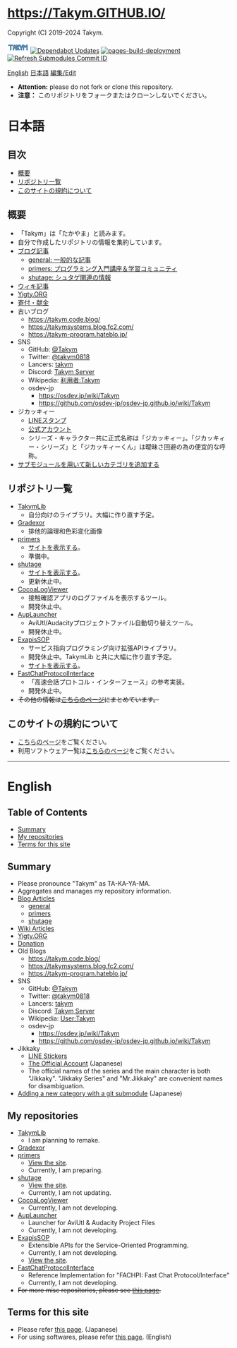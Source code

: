 # <https://Takym.GITHUB.IO/>
Copyright (C) 2019-2024 Takym.

[![Takym](./assets/images/TakymLogo.png)](./assets/images/TakymLogo.png)
[![Dependabot Updates](https://github.com/Takym/takym.github.io/actions/workflows/dependabot/dependabot-updates/badge.svg)](https://github.com/Takym/takym.github.io/actions/workflows/dependabot/dependabot-updates)
[![pages-build-deployment](https://github.com/Takym/takym.github.io/actions/workflows/pages/pages-build-deployment/badge.svg)](https://github.com/Takym/takym.github.io/actions/workflows/pages/pages-build-deployment)
[![Refresh Submodules Commit ID](https://github.com/Takym/takym.github.io/actions/workflows/RefreshSubmodulesCommitID.yml/badge.svg)](https://github.com/Takym/takym.github.io/actions/workflows/RefreshSubmodulesCommitID.yml)

[English](#en)
[日本語](#ja)
[編集/Edit](https://github.com/Takym/takym.github.io/)

* **Attention:** please do not fork or clone this repository.
* **注意：** このリポジトリをフォークまたはクローンしないでください。

<div id="ghsp"></div>

# 日本語 <a id="ja"></a>
## 目次
* [概要](#ja_summary)
* [リポジトリ一覧](#ja_repos)
* [このサイトの規約について](#ja_terms)

## 概要 <a id="ja_summary"></a>
* 「Takym」は「たかやま」と読みます。
* 自分で作成したリポジトリの情報を集約しています。
* [ブログ記事](https://takym.github.io/blog/tags.html)
	* [general: 一般的な記事](https://takym.github.io/blog/general)
	* [primers: プログラミング入門講座＆学習コミュニティ](https://takym.github.io/blog/primers)
	* [shutage: シュタゲ関連の情報](https://takym.github.io/blog/shutage)
* [ウィキ記事](https://takym.github.io/wiki/README.html)
* [Yigty.ORG](https://github.com/YigtyORG/Yigty.ORG)
* [寄付・献金](https://github.com/YigtyORG/Yigty.ORG/blob/tentatives/2020/DONATION.md)
* 古いブログ
	* <https://takym.code.blog/>
	* <https://takymsystems.blog.fc2.com/>
	* <https://takym-program.hateblo.jp/>
* SNS
	* GitHub: [@Takym](https://github.com/Takym)
	* Twitter: [@takym0818](https://twitter.com/takym0818)
	* Lancers: [takym](https://www.lancers.jp/profile/takym)
	* Discord: [Takym Server](https://discord.gg/ph9sQdY2NA)
	* Wikipedia: [利用者:Takym](https://ja.wikipedia.org/wiki/利用者:Takym)
	* osdev-jp
		* <https://osdev.jp/wiki/Takym>
		* <https://github.com/osdev-jp/osdev-jp.github.io/wiki/Takym>
* ジカッキィー
	* [LINEスタンプ](https://line.me/S/shop/sticker/author/197955/new?lang=ja&utm_source=gnsh_staut)
	* [公式アカウント](https://lin.ee/5sJ1DQ9)
	* シリーズ・キャラクター共に正式名称は「ジカッキィー」。「ジカッキィー・シリーズ」と「ジカッキィーくん」は曖昧さ回避の為の便宜的な呼称。
* [サブモジュールを用いて新しいカテゴリを追加する](./add_new_cat.html)

## リポジトリ一覧 <a id="ja_repos"></a>
* [TakymLib](https://github.com/YigtyORG/TakymLib)
	* 自分向けのライブラリ。大幅に作り直す予定。
* [Gradexor](https://github.com/Takym/Gradexor)
	* 排他的論理和色彩変化画像
* [primers](https://github.com/Takym/primers)
	* [サイトを表示する](https://takym.github.io/blog/primers)。
	* 準備中。
* [shutage](https://github.com/Takym/shutage)
	* [サイトを表示する](https://takym.github.io/blog/shutage)。
	* 更新休止中。
* [CocoaLogViewer](https://github.com/YigtyORG/CocoaLogViewer)
	* 接触確認アプリのログファイルを表示するツール。
	* 開発休止中。
* [AupLauncher](https://github.com/Takym/AupLauncher)
	* AviUtl/Audacityプロジェクトファイル自動切り替えツール。
	* 開発休止中。
* [ExapisSOP](https://github.com/Takym/ExapisSOP)
	* サービス指向プログラミング向け拡張APIライブラリ。
	* 開発休止中。TakymLib と共に大幅に作り直す予定。
	* [サイトを表示する](https://takym.github.io/ExapisSOP)。
* [FastChatProtocolInterface](https://github.com/Takym/FastChatProtocolInterface)
	* 「高速会話プロトコル・インターフェース」の参考実装。
	* 開発休止中。
* ~~その他の情報は[こちらのページ](./repos.md)にまとめています。~~

## このサイトの規約について <a id="ja_terms"></a>
* [こちらのページ](./LICENSE.md)をご覧ください。
* 利用ソフトウェア一覧は[こちらのページ](./THIRD_PARTY_NOTICE.md)をご覧ください。

---

# English <a id="en"></a>
## Table of Contents
* [Summary](#en_summary)
* [My repositories](#en_repos)
* [Terms for this site](#en_terms)

## Summary <a id="en_summary"></a>
* Please pronounce "Takym" as TA-KA-YA-MA.
* Aggregates and manages my repository information.
* [Blog Articles](https://takym.github.io/blog/tags.html)
	* [general](https://takym.github.io/blog/general)
	* [primers](https://takym.github.io/blog/primers)
	* [shutage](https://takym.github.io/blog/shutage)
* [Wiki Articles](https://takym.github.io/wiki/README.html)
* [Yigty.ORG](https://github.com/YigtyORG/Yigty.ORG)
* [Donation](https://github.com/YigtyORG/Yigty.ORG/blob/tentatives/2020/DONATION.md)
* Old Blogs
	* <https://takym.code.blog/>
	* <https://takymsystems.blog.fc2.com/>
	* <https://takym-program.hateblo.jp/>
* SNS
	* GitHub: [@Takym](https://github.com/Takym)
	* Twitter: [@takym0818](https://twitter.com/takym0818)
	* Lancers: [takym](https://www.lancers.jp/profile/takym)
	* Discord: [Takym Server](https://discord.gg/ph9sQdY2NA)
	* Wikipedia: [User:Takym](https://ja.wikipedia.org/wiki/User:Takym)
	* osdev-jp
		* <https://osdev.jp/wiki/Takym>
		* <https://github.com/osdev-jp/osdev-jp.github.io/wiki/Takym>
* Jikkaky
	* [LINE Stickers](https://line.me/S/shop/sticker/author/197955/new?lang=en&utm_source=gnsh_staut)
	* [The Official Account](https://lin.ee/5sJ1DQ9) (Japanese)
	* The official names of the series and the main character is both "Jikkaky". "Jikkaky Series" and "Mr.Jikkaky" are convenient names for disambiguation.
* [Adding a new category with a git submodule](./add_new_cat.html) (Japanese)

## My repositories <a id="en_repos"></a>
* [TakymLib](https://github.com/YigtyORG/TakymLib)
	* I am planning to remake<!-- 類義語: recreate, redevelop, reprogram -->.
* [Gradexor](https://github.com/Takym/Gradexor)
* [primers](https://github.com/Takym/primers)
	* [View the site](https://takym.github.io/blog/primers).
	* Currently, I am preparing.
* [shutage](https://github.com/Takym/shutage)
	* [View the site](https://takym.github.io/blog/shutage).
	* Currently, I am not updating.
* [CocoaLogViewer](https://github.com/YigtyORG/CocoaLogViewer)
	* Currently, I am not developing.
* [AupLauncher](https://github.com/Takym/AupLauncher)
	* Launcher for AviUtl & Audacity Project Files
	* Currently, I am not developing.
* [ExapisSOP](https://github.com/Takym/ExapisSOP)
	* Extensible APIs for the Service-Oriented Programming.
	* Currently, I am not developing.
	* [View the site](https://takym.github.io/ExapisSOP).
* [FastChatProtocolInterface](https://github.com/Takym/FastChatProtocolInterface)
	* Reference Implementation for "FACHPI: Fast Chat Protocol/Interface"
	* Currently, I am not developing.
* ~~For more misc repositories, please see [this page](./repos.md).~~

## Terms for this site <a id="en_terms"></a>
* Please refer [this page](./LICENSE.md). (Japanese)
* For using softwares, please refer [this page](./THIRD_PARTY_NOTICE.md). (English)
